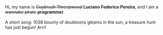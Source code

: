 Hi, my name is ~~Guybrush Threepwood~~ **Luciano Federico Pereira**, and I am a ~~wannabe pirate~~ **programmer**.<br><br>A short song: 1038 bounty of doubloons gleams in the sun, a treasure hunt has just begun! Arrr!
